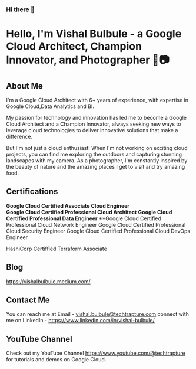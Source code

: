 ### Hi there 👋

<!--
**vishalbulbule/vishalbulbule** is a ✨ _special_ ✨ repository because its `README.md` (this file) appears on your GitHub profile.

Here are some ideas to get you started:

- 🔭 I’m currently working on ...
- 🌱 I’m currently learning ...
- 👯 I’m looking to collaborate on ...
- 🤔 I’m looking for help with ...
- 💬 Ask me about ...
- 📫 How to reach me: ...
- 😄 Pronouns: ...
- ⚡ Fun fact: ...
-->
# Hello, I'm Vishal Bulbule - a Google Cloud Architect, Champion Innovator, and Photographer 🚀📷

## About Me

I'm a Google Cloud Architect with 6+ years of experience, with expertise in Google Cloud,Data Analytics and BI. 

My passion for technology and innovation has led me to become a Google Cloud Architect and a Champion Innovator, always seeking new ways to leverage cloud technologies to deliver innovative solutions that make a difference.

But I'm not just a cloud enthusiast! When I'm not working on exciting cloud projects, you can find me exploring the outdoors and capturing stunning landscapes with my camera. As a photographer, I'm constantly inspired by the beauty of nature and the amazing places I get to visit and try amazing food.


## Certifications

**Google Cloud Certified Associate Cloud Engineer** <br>
**Google Cloud Certified Professional Cloud Architect**
**Google Cloud Certified Professional Data Engineer**
**Google Cloud Certified Professional Cloud Network Engineer
Google Cloud Certified Professional Cloud Security Engineer
Google Cloud Certified Professional Cloud DevOps Engineer

HashiCorp Certiffied Terraform Associate


## Blog

https://vishalbulbule.medium.com/

## Contact Me

You can reach me at 
Email - vishal.bulbule@techtrapture.com
connect with me on LinkedIn - https://www.linkedin.com/in/vishal-bulbule/


## YouTube Channel

Check out my YouTube Channel https://www.youtube.com/@techtrapture for tutorials and demos on Google Cloud.
